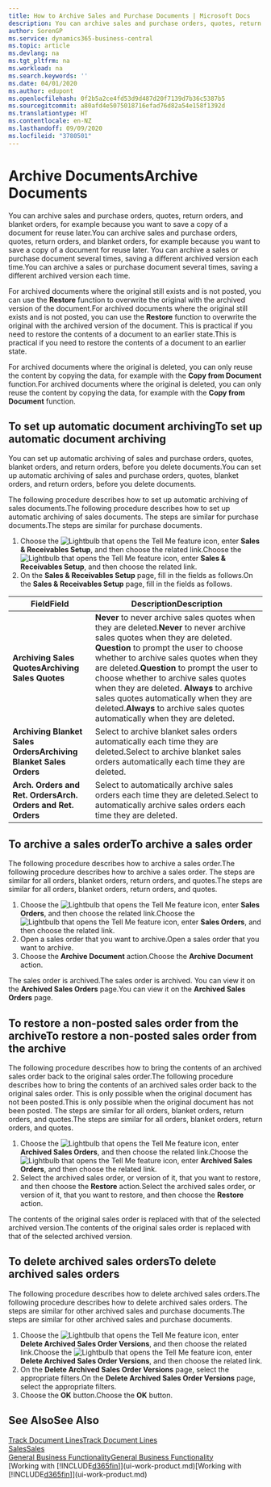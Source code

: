 ```yaml
---
title: How to Archive Sales and Purchase Documents | Microsoft Docs
description: You can archive sales and purchase orders, quotes, return orders, and blanket orders, and you can use the archived document to recreate the document that it was archived from.
author: SorenGP
ms.service: dynamics365-business-central
ms.topic: article
ms.devlang: na
ms.tgt_pltfrm: na
ms.workload: na
ms.search.keywords: ''
ms.date: 04/01/2020
ms.author: edupont
ms.openlocfilehash: 0f2b5a2ce4fd53d9d487d20f7139d7b36c5387b5
ms.sourcegitcommit: a80afd4e5075018716efad76d82a54e158f1392d
ms.translationtype: HT
ms.contentlocale: en-NZ
ms.lasthandoff: 09/09/2020
ms.locfileid: "3780501"
---
```

# <a name="archive-documents"></a><span data-ttu-id="66ff4-103">Archive Documents</span><span class="sxs-lookup"><span data-stu-id="66ff4-103">Archive Documents</span></span>
<span data-ttu-id="66ff4-104">You can archive sales and purchase orders, quotes, return orders, and blanket orders, for example because you want to save a copy of a document for reuse later.</span><span class="sxs-lookup"><span data-stu-id="66ff4-104">You can archive sales and purchase orders, quotes, return orders, and blanket orders, for example because you want to save a copy of a document for reuse later.</span></span> <span data-ttu-id="66ff4-105">You can archive a sales or purchase document several times, saving a different archived version each time.</span><span class="sxs-lookup"><span data-stu-id="66ff4-105">You can archive a sales or purchase document several times, saving a different archived version each time.</span></span>

<span data-ttu-id="66ff4-106">For archived documents where the original still exists and is not posted, you can use the **Restore** function to overwrite the original with the archived version of the document.</span><span class="sxs-lookup"><span data-stu-id="66ff4-106">For archived documents where the original still exists and is not posted, you can use the **Restore** function to overwrite the original with the archived version of the document.</span></span> <span data-ttu-id="66ff4-107">This is practical if you need to restore the contents of a document to an earlier state.</span><span class="sxs-lookup"><span data-stu-id="66ff4-107">This is practical if you need to restore the contents of a document to an earlier state.</span></span>

<span data-ttu-id="66ff4-108">For archived documents where the original is deleted, you can only reuse the content by copying the data, for example with the **Copy from Document** function.</span><span class="sxs-lookup"><span data-stu-id="66ff4-108">For archived documents where the original is deleted, you can only reuse the content by copying the data, for example with the **Copy from Document** function.</span></span>   

## <a name="to-set-up-automatic-document-archiving"></a><span data-ttu-id="66ff4-109">To set up automatic document archiving</span><span class="sxs-lookup"><span data-stu-id="66ff4-109">To set up automatic document archiving</span></span>  
<span data-ttu-id="66ff4-110">You can set up automatic archiving of sales and purchase orders, quotes, blanket orders, and return orders, before you delete documents.</span><span class="sxs-lookup"><span data-stu-id="66ff4-110">You can set up automatic archiving of sales and purchase orders, quotes, blanket orders, and return orders, before you delete documents.</span></span>

<span data-ttu-id="66ff4-111">The following procedure describes how to set up automatic archiving of sales documents.</span><span class="sxs-lookup"><span data-stu-id="66ff4-111">The following procedure describes how to set up automatic archiving of sales documents.</span></span> <span data-ttu-id="66ff4-112">The steps are similar for purchase documents.</span><span class="sxs-lookup"><span data-stu-id="66ff4-112">The steps are similar for purchase documents.</span></span>
1.  <span data-ttu-id="66ff4-113">Choose the ![Lightbulb that opens the Tell Me feature](media/ui-search/search_small.png "Tell me what you want to do") icon, enter **Sales & Receivables Setup**, and then choose the related link.</span><span class="sxs-lookup"><span data-stu-id="66ff4-113">Choose the ![Lightbulb that opens the Tell Me feature](media/ui-search/search_small.png "Tell me what you want to do") icon, enter **Sales & Receivables Setup**, and then choose the related link.</span></span>
2. <span data-ttu-id="66ff4-114">On the **Sales & Receivables Setup** page, fill in the fields as follows.</span><span class="sxs-lookup"><span data-stu-id="66ff4-114">On the **Sales & Receivables Setup** page, fill in the fields as follows.</span></span>

|<span data-ttu-id="66ff4-115">Field</span><span class="sxs-lookup"><span data-stu-id="66ff4-115">Field</span></span>|<span data-ttu-id="66ff4-116">Description</span><span class="sxs-lookup"><span data-stu-id="66ff4-116">Description</span></span>|
|-----|-----------|
|<span data-ttu-id="66ff4-117">**Archiving Sales Quotes**</span><span class="sxs-lookup"><span data-stu-id="66ff4-117">**Archiving Sales Quotes**</span></span>|<span data-ttu-id="66ff4-118">**Never** to never archive sales quotes when they are deleted.</span><span class="sxs-lookup"><span data-stu-id="66ff4-118">**Never** to never archive sales quotes when they are deleted.</span></span> <span data-ttu-id="66ff4-119">**Question** to prompt the user to choose whether to archive sales quotes when they are deleted.</span><span class="sxs-lookup"><span data-stu-id="66ff4-119">**Question** to prompt the user to choose whether to archive sales quotes when they are deleted.</span></span> <span data-ttu-id="66ff4-120">**Always** to archive sales quotes automatically when they are deleted.</span><span class="sxs-lookup"><span data-stu-id="66ff4-120">**Always** to archive sales quotes automatically when they are deleted.</span></span>|
|<span data-ttu-id="66ff4-121">**Archiving Blanket Sales Orders**</span><span class="sxs-lookup"><span data-stu-id="66ff4-121">**Archiving Blanket Sales Orders**</span></span>|<span data-ttu-id="66ff4-122">Select to archive blanket sales orders automatically each time they are deleted.</span><span class="sxs-lookup"><span data-stu-id="66ff4-122">Select to archive blanket sales orders automatically each time they are deleted.</span></span>|
|<span data-ttu-id="66ff4-123">**Arch. Orders and Ret. Orders**</span><span class="sxs-lookup"><span data-stu-id="66ff4-123">**Arch. Orders and Ret. Orders**</span></span>|<span data-ttu-id="66ff4-124">Select to automatically archive sales orders each time they are deleted.</span><span class="sxs-lookup"><span data-stu-id="66ff4-124">Select to automatically archive sales orders each time they are deleted.</span></span>|

## <a name="to-archive-a-sales-order"></a><span data-ttu-id="66ff4-125">To archive a sales order</span><span class="sxs-lookup"><span data-stu-id="66ff4-125">To archive a sales order</span></span>
<span data-ttu-id="66ff4-126">The following procedure describes how to archive a sales order.</span><span class="sxs-lookup"><span data-stu-id="66ff4-126">The following procedure describes how to archive a sales order.</span></span> <span data-ttu-id="66ff4-127">The steps are similar for all orders, blanket orders, return orders, and quotes.</span><span class="sxs-lookup"><span data-stu-id="66ff4-127">The steps are similar for all orders, blanket orders, return orders, and quotes.</span></span>

1.  <span data-ttu-id="66ff4-128">Choose the ![Lightbulb that opens the Tell Me feature](media/ui-search/search_small.png "Tell me what you want to do") icon, enter **Sales Orders**, and then choose the related link.</span><span class="sxs-lookup"><span data-stu-id="66ff4-128">Choose the ![Lightbulb that opens the Tell Me feature](media/ui-search/search_small.png "Tell me what you want to do") icon, enter **Sales Orders**, and then choose the related link.</span></span>  
2.  <span data-ttu-id="66ff4-129">Open a sales order that you want to archive.</span><span class="sxs-lookup"><span data-stu-id="66ff4-129">Open a sales order that you want to archive.</span></span>  
3.  <span data-ttu-id="66ff4-130">Choose the **Archive Document** action.</span><span class="sxs-lookup"><span data-stu-id="66ff4-130">Choose the **Archive Document** action.</span></span>

<span data-ttu-id="66ff4-131">The sales order is archived.</span><span class="sxs-lookup"><span data-stu-id="66ff4-131">The sales order is archived.</span></span> <span data-ttu-id="66ff4-132">You can view it on the **Archived Sales Orders** page.</span><span class="sxs-lookup"><span data-stu-id="66ff4-132">You can view it on the **Archived Sales Orders** page.</span></span>

## <a name="to-restore-a-non-posted-sales-order-from-the-archive"></a><span data-ttu-id="66ff4-133">To restore a non-posted sales order from the archive</span><span class="sxs-lookup"><span data-stu-id="66ff4-133">To restore a non-posted sales order from the archive</span></span>
<span data-ttu-id="66ff4-134">The following procedure describes how to bring the contents of an archived sales order back to the original sales order.</span><span class="sxs-lookup"><span data-stu-id="66ff4-134">The following procedure describes how to bring the contents of an archived sales order back to the original sales order.</span></span> <span data-ttu-id="66ff4-135">This is only possible when the original document has not been posted.</span><span class="sxs-lookup"><span data-stu-id="66ff4-135">This is only possible when the original document has not been posted.</span></span> <span data-ttu-id="66ff4-136">The steps are similar for all orders, blanket orders, return orders, and quotes.</span><span class="sxs-lookup"><span data-stu-id="66ff4-136">The steps are similar for all orders, blanket orders, return orders, and quotes.</span></span>

1. <span data-ttu-id="66ff4-137">Choose the ![Lightbulb that opens the Tell Me feature](media/ui-search/search_small.png "Tell me what you want to do") icon, enter **Archived Sales Orders**, and then choose the related link.</span><span class="sxs-lookup"><span data-stu-id="66ff4-137">Choose the ![Lightbulb that opens the Tell Me feature](media/ui-search/search_small.png "Tell me what you want to do") icon, enter **Archived Sales Orders**, and then choose the related link.</span></span>
2. <span data-ttu-id="66ff4-138">Select the archived sales order, or version of it, that you want to restore, and then choose the **Restore** action.</span><span class="sxs-lookup"><span data-stu-id="66ff4-138">Select the archived sales order, or version of it, that you want to restore, and then choose the **Restore** action.</span></span>  

<span data-ttu-id="66ff4-139">The contents of the original sales order is replaced with that of the selected archived version.</span><span class="sxs-lookup"><span data-stu-id="66ff4-139">The contents of the original sales order is replaced with that of the selected archived version.</span></span>

## <a name="to-delete-archived-sales-orders"></a><span data-ttu-id="66ff4-140">To delete archived sales orders</span><span class="sxs-lookup"><span data-stu-id="66ff4-140">To delete archived sales orders</span></span>
<span data-ttu-id="66ff4-141">The following procedure describes how to delete archived sales orders.</span><span class="sxs-lookup"><span data-stu-id="66ff4-141">The following procedure describes how to delete archived sales orders.</span></span> <span data-ttu-id="66ff4-142">The steps are similar for other archived sales and purchase documents.</span><span class="sxs-lookup"><span data-stu-id="66ff4-142">The steps are similar for other archived sales and purchase documents.</span></span>

1.  <span data-ttu-id="66ff4-143">Choose the ![Lightbulb that opens the Tell Me feature](media/ui-search/search_small.png "Tell me what you want to do") icon, enter **Delete Archived Sales Order Versions**, and then choose the related link.</span><span class="sxs-lookup"><span data-stu-id="66ff4-143">Choose the ![Lightbulb that opens the Tell Me feature](media/ui-search/search_small.png "Tell me what you want to do") icon, enter **Delete Archived Sales Order Versions**, and then choose the related link.</span></span>  
2.  <span data-ttu-id="66ff4-144">On the **Delete Archived Sales Order Versions** page, select the appropriate filters.</span><span class="sxs-lookup"><span data-stu-id="66ff4-144">On the **Delete Archived Sales Order Versions** page, select the appropriate filters.</span></span>  
3.  <span data-ttu-id="66ff4-145">Choose the **OK** button.</span><span class="sxs-lookup"><span data-stu-id="66ff4-145">Choose the **OK** button.</span></span>

## <a name="see-also"></a><span data-ttu-id="66ff4-146">See Also</span><span class="sxs-lookup"><span data-stu-id="66ff4-146">See Also</span></span>
[<span data-ttu-id="66ff4-147">Track Document Lines</span><span class="sxs-lookup"><span data-stu-id="66ff4-147">Track Document Lines</span></span>](across-how-to-track-document-lines.md)  
[<span data-ttu-id="66ff4-148">Sales</span><span class="sxs-lookup"><span data-stu-id="66ff4-148">Sales</span></span>](sales-manage-sales.md)  
[<span data-ttu-id="66ff4-149">General Business Functionality</span><span class="sxs-lookup"><span data-stu-id="66ff4-149">General Business Functionality</span></span>](ui-across-business-areas.md)  
<span data-ttu-id="66ff4-150">[Working with [!INCLUDE[d365fin](includes/d365fin_md.md)]](ui-work-product.md)</span><span class="sxs-lookup"><span data-stu-id="66ff4-150">[Working with [!INCLUDE[d365fin](includes/d365fin_md.md)]](ui-work-product.md)</span></span>
